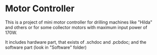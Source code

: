 # Motor Controller

This is a project of mini motor controller for drilling machines like "Hilda" and others or for some collector motors with maximum input power of 170W.

It includes hardware part, that exists of .schdoc and .pcbdoc;
    and the software part (look in "Software" folder)



